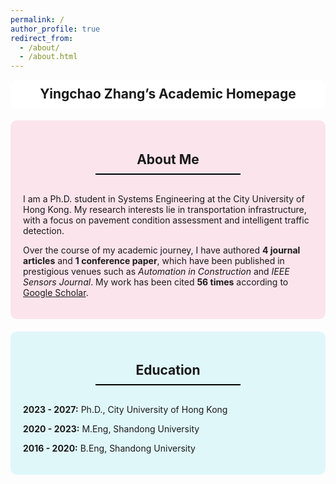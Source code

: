 ```yaml
---
permalink: /
author_profile: true
redirect_from: 
  - /about/
  - /about.html
---
```


<style>
    .header {
        background-color: white;
        padding: 10px; /* 调整标题栏的高度 */
        border-radius: 10px;
        margin-bottom: 20px;
        text-align: center;
        font-size: 1.5em;
        font-weight: bold;
    }
    .section {
        padding: 20px;
        border-radius: 10px;
        margin-bottom: 20px;
    }
    .section:nth-child(odd) {
        background-color: #e0f7fa;
    }
    .section:nth-child(even) {
        background-color: #fce4ec;
    }
    .section h2 {
        text-align: center;
        position: relative;
        padding-bottom: 10px; /* 调整标题下方的间距 */
        margin-bottom: 20px;
    }
    .section h2::after {
        content: "";
        display: block;
        width: 50%;
        height: 2px;
        background-color: black;
        margin: 0 auto;
        margin-top: 10px; /* 调整线条与标题之间的间距 */
    }
</style>

<div class="header">
    Yingchao Zhang’s Academic Homepage
</div>

<div class="section">
    <h2>About Me</h2>
    <p>I am a Ph.D. student in Systems Engineering at the City University of Hong Kong. My research interests lie in transportation infrastructure, with a focus on pavement condition assessment and intelligent traffic detection.</p>
    <p>Over the course of my academic journey, I have authored <strong>4 journal articles</strong> and <strong>1 conference paper</strong>, which have been published in prestigious venues such as <em>Automation in Construction</em> and <em>IEEE Sensors Journal</em>. My work has been cited <strong>56 times</strong> according to <a href="https://scholar.google.com">Google Scholar</a>.</p>
</div>

<div class="section">
    <h2>Education</h2>
    <p><strong>2023 - 2027:</strong> Ph.D., City University of Hong Kong</p>
    <p><strong>2020 - 2023:</strong> M.Eng, Shandong University</p>
    <p><strong>2016 - 2020:</strong> B.Eng, Shandong University</p>
</div>

